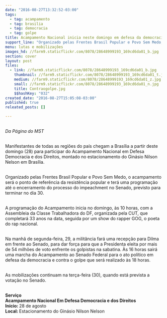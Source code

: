 ```yaml
---
date: "2016-08-27T13:32:52-03:00"
tags:
  - tag: acampamento
  - tag: brasilia
  - tag: democracia
  - tag: golpe
title: Acampamento Nacional inicia neste domingo em defesa da democracia e contra o golpe
support_line: "Organizado pelas Frentes Brasil Popular e Povo Sem Medo, o acampamento será o ponto de referência da resistência popular "
menu: lutas e mobilizações
images_hd: //farm9.staticflickr.com/8078/28648999193_169cd6da01_b.jpg
section: cover
layout: post
files:
  - link: //farm9.staticflickr.com/8078/28648999193_169cd6da01_b.jpg
    thumbnail: //farm9.staticflickr.com/8078/28648999193_169cd6da01_t.jpg
    medium: //farm9.staticflickr.com/8078/28648999193_169cd6da01_z.jpg
    small: //farm9.staticflickr.com/8078/28648999193_169cd6da01_n.jpg
    title: Contraogolpe.jpg
    $$hashKey: "032"
created_date: "2016-08-27T15:05:08-03:00"
published: true
releated_posts: []

---
```

<p><br />
<em>Da P&aacute;gina do MST </em></p>

<p><br />
Manifestantes de todas as regi&otilde;es do pa&iacute;s chegam a Bras&iacute;lia a partir deste domingo (28) para participar do Acampamento Nacional em Defesa Democracia e dos Direitos, montado no estacionamento do Gin&aacute;sio Nilson Nelson em Bras&iacute;lia.</p>

<p><br />
Organizado pelas Frentes Brasil Popular e Povo Sem Medo, o acampamento ser&aacute; o ponto de refer&ecirc;ncia da resist&ecirc;ncia popular e ter&aacute; uma programa&ccedil;&atilde;o at&eacute; o encerramento do processo do impeachment no Senado, previsto para terminar no dia 30.</p>

<p><br />
A programa&ccedil;&atilde;o do Acampamento inicia no domingo, &agrave;s 10 horas, com a Assembleia da Classe Trabalhadora do DF, organizada pela CUT, que completar&aacute; 33 anos na data, seguida por um show do rapper GOG, o poeta do rap nacional.</p>

<p><br />
Na manh&atilde; de segunda-feira, 29, a milit&acirc;ncia far&aacute; uma recep&ccedil;&atilde;o para Dilma em frente ao Senado, para dar for&ccedil;a para que a Presidenta eleita por mais de 54 milh&otilde;es de voto enfrente os golpistas na sabatina. &Agrave;s 16 horas sair&aacute; uma marcha do Acampamento ao Senado Federal para o ato pol&iacute;tico em defesa da democracia e contra o golpe que ser&aacute; realizado &agrave;s 18 horas.</p>

<p><br />
As mobiliza&ccedil;&otilde;es continuam na ter&ccedil;a-feira (30), quando est&aacute; prevista a vota&ccedil;&atilde;o no Senado.</p>

<p><br />
<strong>Servi&ccedil;o<br />
Acampamento Nacional Em Defesa Democracia e dos Direitos</strong><br />
<strong>In&iacute;cio: </strong>28 de agosto<br />
<strong>Local: </strong>Estacionamento do Gin&aacute;sio Nilson Nelson</p>

